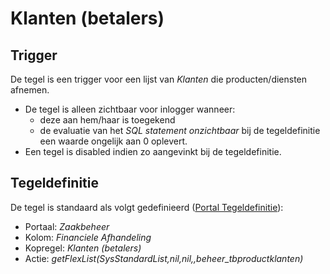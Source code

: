 # Klanten (betalers)

## Trigger

De tegel is een trigger voor een lijst van *Klanten* die producten/diensten afnemen.

- De tegel is alleen zichtbaar voor inlogger wanneer:
  - deze aan hem/haar is toegekend
  - de evaluatie van het *SQL statement onzichtbaar* bij de tegeldefinitie een waarde ongelijk aan 0 oplevert.
- Een tegel is disabled indien zo aangevinkt bij de tegeldefinitie.

## Tegeldefinitie

De tegel is standaard als volgt gedefinieerd ([Portal Tegeldefinitie](/docs/instellen_inrichten/portaldefinitie/portal_tegel.md)):

- Portaal: *Zaakbeheer*
- Kolom: *Financiele Afhandeling*
- Kopregel: *Klanten (betalers)*
- Actie: *getFlexList(SysStandardList,nil,nil,,beheer_tbproductklanten)*
